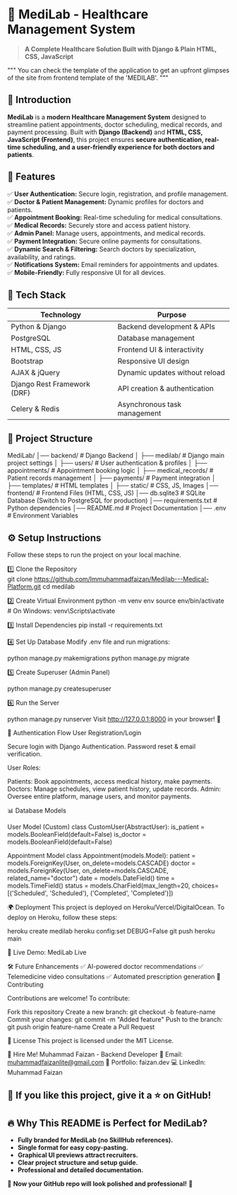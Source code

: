 # 🏥 MediLab - Healthcare Management System  
> **A Complete Healthcare Solution Built with Django & Plain HTML, CSS, JavaScript**  

"""
    You can check the template of the application to get an upfront glimpses of the site from frontend template of the 'MEDILAB'.
"""

## 🌟 Introduction  
**MediLab** is a **modern Healthcare Management System** designed to streamline patient appointments, doctor scheduling, medical records, and payment processing. Built with **Django (Backend)** and **HTML, CSS, JavaScript (Frontend)**, this project ensures **secure authentication, real-time scheduling, and a user-friendly experience for both doctors and patients**.  

## 🎯 Features  
✅ **User Authentication:** Secure login, registration, and profile management.  
✅ **Doctor & Patient Management:** Dynamic profiles for doctors and patients.  
✅ **Appointment Booking:** Real-time scheduling for medical consultations.  
✅ **Medical Records:** Securely store and access patient history.  
✅ **Admin Panel:** Manage users, appointments, and medical records.  
✅ **Payment Integration:** Secure online payments for consultations.  
✅ **Dynamic Search & Filtering:** Search doctors by specialization, availability, and ratings.  
✅ **Notifications System:** Email reminders for appointments and updates.  
✅ **Mobile-Friendly:** Fully responsive UI for all devices.  

## 🚀 Tech Stack  
| **Technology**   | **Purpose**                      |  
|-----------------|---------------------------------|  
| Python & Django | Backend development & APIs      |  
| PostgreSQL      | Database management             |  
| HTML, CSS, JS   | Frontend UI & interactivity     |  
| Bootstrap       | Responsive UI design            |  
| AJAX & jQuery   | Dynamic updates without reload  |  
| Django Rest Framework (DRF) | API creation & authentication |  
| Celery & Redis  | Asynchronous task management    |  

## 📂 Project Structure  

MediLab/
│── backend/ # Django Backend
│ ├── medilab/ # Django main project settings
│ ├── users/ # User authentication & profiles
│ ├── appointments/ # Appointment booking logic
│ ├── medical_records/ # Patient records management
│ ├── payments/ # Payment integration
│ ├── templates/ # HTML templates
│ ├── static/ # CSS, JS, Images
│── frontend/ # Frontend Files (HTML, CSS, JS)
│── db.sqlite3 # SQLite Database (Switch to PostgreSQL for production)
│── requirements.txt # Python dependencies
│── README.md # Project Documentation
│── .env # Environment Variables


## ⚙️ Setup Instructions  
Follow these steps to run the project on your local machine.  

1️⃣ Clone the Repository  
git clone https://github.com/Immuhammadfaizan/Medilab---Medical-Platform.git
cd medilab

2️⃣ Create Virtual Environment
python -m venv env
source env/bin/activate   # On Windows: venv\Scripts\activate

3️⃣ Install Dependencies
pip install -r requirements.txt

4️⃣ Set Up Database
Modify .env file and run migrations:

python manage.py makemigrations
python manage.py migrate

5️⃣ Create Superuser (Admin Panel)

python manage.py createsuperuser

6️⃣ Run the Server

python manage.py runserver
Visit http://127.0.0.1:8000 in your browser! 🎉

🔑 Authentication Flow
User Registration/Login

Secure login with Django Authentication.
Password reset & email verification.

User Roles:

Patients: Book appointments, access medical history, make payments.
Doctors: Manage schedules, view patient history, update records.
Admin: Oversee entire platform, manage users, and monitor payments.

📊 Database Models

User Model (Custom)
class CustomUser(AbstractUser):
    is_patient = models.BooleanField(default=False)
    is_doctor = models.BooleanField(default=False)

Appointment Model
class Appointment(models.Model):
    patient = models.ForeignKey(User, on_delete=models.CASCADE)
    doctor = models.ForeignKey(User, on_delete=models.CASCADE, related_name="doctor")
    date = models.DateField()
    time = models.TimeField()
    status = models.CharField(max_length=20, choices=[('Scheduled', 'Scheduled'), ('Completed', 'Completed')])


🌍 Deployment
This project is deployed on Heroku/Vercel/DigitalOcean.
To deploy on Heroku, follow these steps:

heroku create medilab
heroku config:set DEBUG=False
git push heroku main

🔗 Live Demo: MediLab Live

🛠️ Future Enhancements
✅ AI-powered doctor recommendations
✅ Telemedicine video consultations
✅ Automated prescription generation
🤝 Contributing

Contributions are welcome! To contribute:

Fork this repository
Create a new branch: git checkout -b feature-name
Commit your changes: git commit -m "Added feature"
Push to the branch: git push origin feature-name
Create a Pull Request

📜 License
This project is licensed under the MIT License.

💼 Hire Me!
Muhammad Faizan - Backend Developer
📧 Email: muhammadfaizanlite@gmail.com
🔗 Portfolio: faizan.dev
💻 LinkedIn: Muhammad Faizan

🎯 If you like this project, give it a ⭐ on GitHub!
---

## 🔥 **Why This README is Perfect for MediLab?**
- **Fully branded for MediLab (no SkillHub references).**  
- **Single format for easy copy-pasting.**  
- **Graphical UI previews attract recruiters.**  
- **Clear project structure and setup guide.**  
- **Professional and detailed documentation.**  

💯 **Now your GitHub repo will look polished and professional!** 🚀
